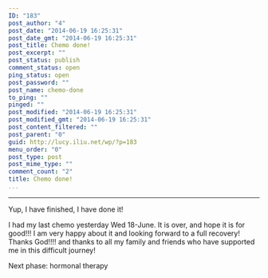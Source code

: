 ```yaml
---
ID: "183"
post_author: "4"
post_date: "2014-06-19 16:25:31"
post_date_gmt: "2014-06-19 16:25:31"
post_title: Chemo done!
post_excerpt: ""
post_status: publish
comment_status: open
ping_status: open
post_password: ""
post_name: chemo-done
to_ping: ""
pinged: ""
post_modified: "2014-06-19 16:25:31"
post_modified_gmt: "2014-06-19 16:25:31"
post_content_filtered: ""
post_parent: "0"
guid: http://lucy.iliu.net/wp/?p=183
menu_order: "0"
post_type: post
post_mime_type: ""
comment_count: "2"
title: Chemo done!
...
```

---

Yup, I have finished, I have done it!

I had my last chemo yesterday Wed 18-June. It is over, and hope it is for good!!! I am very happy about it and looking forward to a full recovery! Thanks God!!!! and thanks to all my family and friends who have supported me in this difficult journey!

Next phase: hormonal therapy
